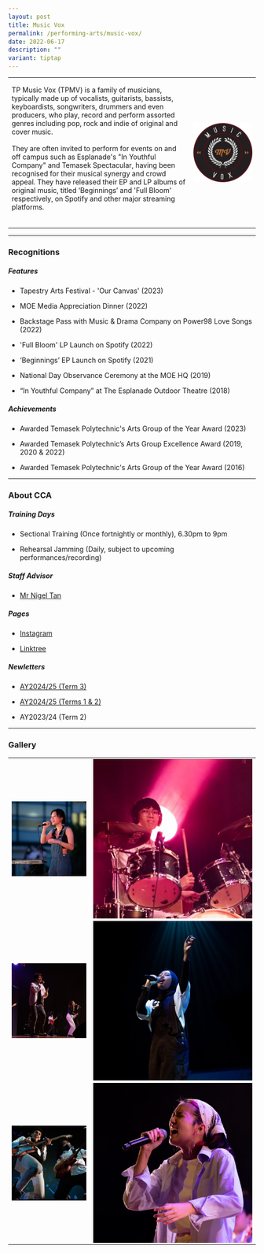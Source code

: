 ```yaml
---
layout: post
title: Music Vox
permalink: /performing-arts/music-vox/
date: 2022-06-17
description: ""
variant: tiptap
---
```

<table style="minWidth: 50px">
<colgroup>
<col>
<col>
</colgroup>
<tbody>
<tr>
<td rowspan="1" colspan="1">
<p>TP Music Vox (TPMV) is a family of musicians, typically made up of vocalists,
guitarists, bassists, keyboardists, songwriters, drummers and even producers,
who play, record and perform assorted genres including pop, rock and indie
of original and cover music.
<br>
<br>They are often invited to perform for events on and off campus such as
Esplanade's "In Youthful Company" and Temasek Spectacular, having been
recognised for their musical synergy and crowd appeal. They have released
their EP and LP albums of original music, titled ‘Beginnings’ and 'Full
Bloom' respectively, on Spotify and other major streaming platforms.
<br>
<br>
</p>
</td>
<td rowspan="1" colspan="1">
<div class="isomer-image-wrapper">
<img style="display:block;margin-left:auto;margin-right:auto;" height="auto" width="100%" alt="Music Vox" src="/images/Arts/MV/MV_logo.png">
</div>
</td>
</tr>
</tbody>
</table>
<hr>
<h3>Recognitions</h3>
<h5>Features</h5>
<ul data-tight="true" class="tight">
<li>
<p>Tapestry Arts Festival - 'Our Canvas' (2023)</p>
</li>
<li>
<p>MOE Media Appreciation Dinner (2022)</p>
</li>
<li>
<p>Backstage Pass with Music &amp; Drama Company on Power98 Love Songs (2022)</p>
</li>
<li>
<p>'Full Bloom' LP Launch on Spotify (2022)</p>
</li>
<li>
<p>‘Beginnings’ EP Launch on Spotify (2021)</p>
</li>
<li>
<p>National Day Observance Ceremony at the MOE HQ (2019)</p>
</li>
<li>
<p>“In Youthful Company” at The Esplanade Outdoor Theatre (2018)</p>
</li>
</ul>
<h5>Achievements</h5>
<ul data-tight="true" class="tight">
<li>
<p>Awarded Temasek Polytechnic's Arts Group of the Year Award (2023)</p>
</li>
<li>
<p>Awarded Temasek Polytechnic’s Arts Group Excellence Award (2019, 2020
&amp; 2022)</p>
</li>
<li>
<p>Awarded Temasek Polytechnic's Arts Group of the Year Award (2016)</p>
</li>
</ul>
<hr>
<h3>About CCA</h3>
<h5>Training Days</h5>
<ul data-tight="true" class="tight">
<li>
<p>Sectional Training (Once fortnightly or monthly), 6.30pm to 9pm</p>
</li>
<li>
<p>Rehearsal Jamming (Daily, subject to upcoming performances/recording)</p>
</li>
</ul>
<h5>Staff Advisor</h5>
<ul data-tight="true" class="tight">
<li>
<p><a href="mailto:nigel_tan@tp.edu.sg" rel="noopener noreferrer nofollow" target="_blank">Mr Nigel Tan</a> 
<br>
</p>
</li>
</ul>
<h5>Pages</h5>
<ul data-tight="true" class="tight">
<li>
<p><a href="https://www.instagram.com/tpmusicvox" rel="noopener noreferrer nofollow" target="_blank">Instagram</a>
</p>
</li>
<li>
<p><a href="https://linktr.ee/MusicVoxTP" rel="noopener noreferrer nofollow" target="_blank">Linktree</a>
</p>
</li>
</ul>
<p></p>
<h5>Newletters</h5>
<ul data-tight="true" class="tight">
<li>
<p><a href="/files/TPMV_Newsletter__AY2425_Term_3_.pdf" rel="noopener noreferrer nofollow" target="_blank">AY2024/25 (Term 3)</a>
</p>
</li>
<li>
<p><a href="/files/TPMV_Newsletter__AY2425_Terms_1___2_.pdf" rel="noopener noreferrer nofollow" target="_blank">AY2024/25 (Terms 1 &amp; 2)</a>
</p>
</li>
<li>
<p>AY2023/24 (Term 2)</p>
</li>
</ul>
<hr>
<h3>Gallery</h3>
<table style="minWidth: 50px">
<colgroup>
<col>
<col>
</colgroup>
<tbody>
<tr>
<td rowspan="1" colspan="1">
<div class="isomer-image-wrapper">
<img style="display:block;margin-left:auto;margin-right:auto;" height="auto" width="100%" alt="Musicvox" src="/images/Arts/MV/MV_pic_1.jpg">
</div>
</td>
<td rowspan="1" colspan="1">
<div class="isomer-image-wrapper">
<img style="display:block;margin-left:auto;margin-right:auto;" height="auto" width="100%" alt="Musicvox" src="/images/Arts/MV/MV_pic_2.jpg">
</div>
</td>
</tr>
<tr>
<td rowspan="1" colspan="1">
<div class="isomer-image-wrapper">
<img style="display:block;margin-left:auto;margin-right:auto;" height="auto" width="100%" alt="Musicvox" src="/images/Arts/MV/MV_pic_3.jpg">
</div>
</td>
<td rowspan="1" colspan="1">
<div class="isomer-image-wrapper">
<img style="display:block;margin-left:auto;margin-right:auto;" height="auto" width="100%" alt="Musicvox" src="/images/Arts/MV/MV_pic_4.jpg">
</div>
</td>
</tr>
<tr>
<td rowspan="1" colspan="1">
<div class="isomer-image-wrapper">
<img style="display:block;margin-left:auto;margin-right:auto;" height="auto" width="100%" alt="Musicvox" src="/images/Arts/MV/MV_pic_5.jpg">
</div>
</td>
<td rowspan="1" colspan="1">
<div class="isomer-image-wrapper">
<img style="display:block;margin-left:auto;margin-right:auto;" height="auto" width="100%" alt="Musicvox" src="/images/Arts/MV/MV_pic_6.jpg">
</div>
</td>
</tr>
</tbody>
</table>
<p></p>
